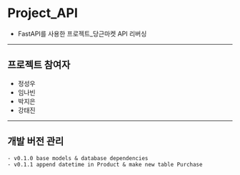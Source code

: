 # Project_API
- FastAPI를 사용한 프로젝트_당근마켓 API 리버싱
---
## 프로젝트 참여자
- 정성우
- 임나빈
- 박지은
- 강태진
---
## 개발 버전 관리
```
- v0.1.0 base models & database dependencies
- v0.1.1 append datetime in Product & make new table Purchase
```